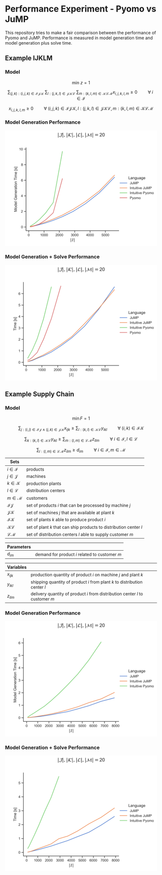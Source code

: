 # Performance Experiment - Pyomo vs JuMP

This repository tries to make a fair comparison between the performance of Pyomo and JuMP. Performance is measured in model generation time and model generation plus solve time.

## Example IJKLM

### Model

$$\text{min} \ z = 1$$

$$\sum_{(j,k):(i,j,k) \in \mathcal{IJK}} \ \sum_{l:(j,k,l) \in \mathcal{JKL}} \ \sum_{m:(k,l,m) \in \mathcal{KLM}} x_{i,j,k,l,m} \ge 0 \hspace{1cm} \forall \ i \in \mathcal{I}$$

$$x_{i,j,k,l,m} \ge 0 \hspace{1cm} \forall \ (i,j,k) \in \mathcal{IJK}, l:(j,k,l) \in \mathcal{JKL}, m:(k,l,m) \in \mathcal{KLM} $$

### Model Generation Performance

![Alt text](plots/IJKLM/model_performance.png)

### Model Generation + Solve Performance

![Alt text](plots/IJKLM/solve_performance.png)

## Example Supply Chain

### Model

$$\min F = 1$$

$$\sum_{j:(i,j) \in \mathcal{IJ} \ \land \ (j,k) \in \mathcal{JK}} x_{ijk} \ge \sum_{l:(k,l) \in \mathcal{KL}} y_{ikl} \hspace{1cm} \forall \ (i,k) \in \mathcal{IK} $$

$$\sum_{k:(k,l) \in \mathcal{KL}} y_{ikl} \ge \sum_{m:(l,m) \in \mathcal{LM}} z_{ilm} \hspace{1cm} \forall \ i \in \mathcal{I}, l \in \mathcal{L} $$

$$\sum_{l:(l,m) \in \mathcal{LM}} z_{ilm} \ge d_{im} \hspace{1cm} \forall \ i \in \mathcal{I}, m \in \mathcal{M} $$

| Sets                |             |
| ------------------- | --------    |
| $i \in \mathcal{I}$ | products    |
| $j \in \mathcal{J}$ | machines    |
| $k \in \mathcal{K}$ | production plants   |
| $l \in \mathcal{L}$ | distribution centers |
| $m \in \mathcal{M}$ | customers |
| $\mathcal{IJ}$ | set of products $i$ that can be processed by machine $j$ |
| $\mathcal{JK}$ | set of machines $j$ that are available at plant $k$ |
| $\mathcal{IK}$ | set of plants $k$ able to produce product $i$ |
| $\mathcal{KL}$ | set of plant $k$ that can ship products to distribution center $l$ |
| $\mathcal{LM}$ | set of distribution centers $l$ able to supply customer $m$ |


| Parameters | |
| ------------------- | --------    |
| $d_{im}$ | demand for product $i$ related to customer $m$ |

| Variables | |
| ------------------- | --------    |
| $x_{ijk}$ | production quantity of product $i$ on machine $j$ and plant $k$ |
| $y_{ikl}$ | shipping quantity of product $i$ from plant $k$ to distribution center $l$ |
| $z_{ilm}$ | delivery quantity of product $i$ from distribution center $l$ to customer $m$ |

### Model Generation Performance

![Alt text](plots/supply_chain/model_performance.png)

### Model Generation + Solve Performance

![Alt text](plots/supply_chain/solve_performance.png)

